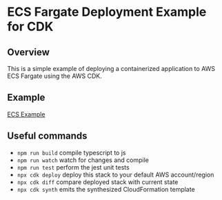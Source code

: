 # ECS Fargate Deployment Example for CDK

## Overview

This is a simple example of deploying a containerized application to AWS ECS Fargate using the AWS CDK.

## Example

[ECS Example](https://sirius.cristallum.io/)

## Useful commands

* `npm run build`   compile typescript to js
* `npm run watch`   watch for changes and compile
* `npm run test`    perform the jest unit tests
* `npx cdk deploy`  deploy this stack to your default AWS account/region
* `npx cdk diff`    compare deployed stack with current state
* `npx cdk synth`   emits the synthesized CloudFormation template
